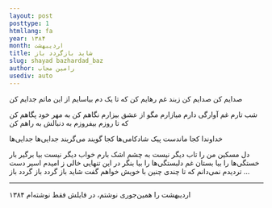 ```yaml
---
layout: post
posttype: 1
htmllang: fa
year: ۱۳۸۴
month: اردیبهشت
title: شاید بازگردد باز 
slug: shayad bazhardad_baz
author: رامین مجاب
usediv: auto
---
```


صدایم کن
صدایم کن
زبند غم رهایم کن
که تا یک دم بیاسایم
از این ماتم جدایم کن

شب تارم
غم آوارگی دارم
میازارم
مگو از عشق بیزارم
نگاهم کن
به مهر خود پگاهم کن
که تا روزم بیفروزم
به دنبالش به راهم کن

خداوندا
کجا ماندست پیک شادکامی‌ها
کجا گویند می‌گریند
جدایی‌ها جدایی‌ها

دل مسکین من را تاب دیگر نیست
به چشم اشک بارم خواب دیگر نیست
بیا برگیر بار خستگی‌ها را
بیا بستان غم دلبستگی‌ها را
بیا بنگر
در این تنهایی خالی ز امیدم
اسیر دست تردیدم
نمی‌دانم که تا چندی
چنین با خویش خواهم گفت شاید باز گردد باز گردد باز ...

---
اردیبهشت را همین‌جوری نوشتم، در فایلش فقط نوشته‌ام ۱۳۸۴
